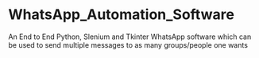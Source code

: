 # WhatsApp_Automation_Software
An End to End Python, Slenium and Tkinter WhatsApp software which can be used to send multiple messages to as many groups/people one wants

